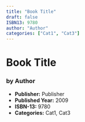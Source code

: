 ```yaml
---
title: "Book Title"
draft: false
ISBN13: 9780
author: "Author"
categories: ["Cat1", "Cat3"]
---
```


# Book Title

### by Author

- **Publisher:** Publisher
- **Published Year:** 2009
- **ISBN-13:** 9780
- **Categories:** Cat1, Cat3
